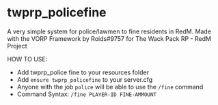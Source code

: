 # twprp_policefine
 A very simple system for police/lawmen to fine residents in RedM. Made with the VORP Framework by Roids#9757 for The Wack Pack RP - RedM Project
 
 HOW TO USE:
 
- Add twprp_police fine to your resources folder
- Add `ensure twprp_policefine` to your server.cfg
- Anyone with the job `police` will be able to use the `/fine` command
- Command Syntax: `/fine PLAYER-ID FINE-AMMOUNT`